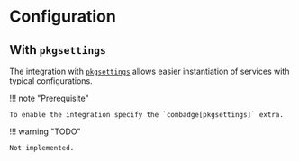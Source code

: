 # Configuration

## With `pkgsettings`

The integration with [`pkgsettings`](https://github.com/kpn/py-pkgsettings) allows easier instantiation of services with typical configurations.

!!! note "Prerequisite"

    To enable the integration specify the `combadge[pkgsettings]` extra.

!!! warning "TODO"

    Not implemented.
